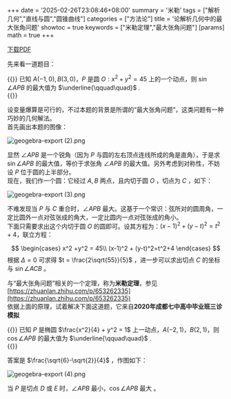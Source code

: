 +++
date = '2025-02-26T23:08:46+08:00'
summary = '米勒'
tags = ["解析几何","直线与圆","圆锥曲线"]
categories = ["方法论"]
title = '论解析几何中的最大张角问题'
showtoc = true
keywords = ["米勒定理","最大张角问题"]
[params]
    math = true
+++

<a href="https://www.hostize.com/zh/v/RRTpXjJjHb">下载PDF</a>

先来看一道题目：

{{<notice note>}}
已知 $A(-1,0),B(3,0)$，$P$ 是圆 $O:x^2+y^2=45$ 上的一个动点，则 $\sin\angle APB$ 的最大值为 $\underline{\qquad\quad}$ .  
{{</notice>}}

设变量爆算是可行的，不过本题的背景是所谓的“最大张角问题”，这类问题有一种巧妙的几何解法。  
首先画出本题的图像：

![geogebra-export (2).png](https://img.picui.cn/free/2025/02/26/67bf306b4674a.png)

显然 $\angle APB$ 是一个锐角（因为 $P$ 与圆的左右顶点连线所成的角是直角），于是求 $\sin \angle APB$ 的最大值，等价于求张角 $\angle APB$ 的最大值。另外考虑到对称性，不妨设 $P$ 位于圆的上半部分。   
现在，我们作一个圆：它经过 $A,B$ 两点，且内切于圆 $O$ ，切点为 $C$ ，如下：

![geogebra-export (3).png](https://img.picui.cn/free/2025/02/26/67bf31b9819eb.png)

不难发现当 $P$ 与 $C$ 重合时，$\angle APB$ 最大。这基于一个常识：弦所对的圆周角，一定比圆外一点对弦张成的角大，一定比圆内一点对弦张成的角小。   
下面只需要求出这个内切于圆 $O$ 的圆即可。设其方程为：$(x-1)^2 + (y-t)^2 = t^2 + 4$，联立方程：

$$
\begin{cases}
x^2 +y^2 = 45\\
(x-1)^2 + (y-t)^2=t^2+4
\end{cases}
$$
根据 $\Delta = 0$ 可求得 $t = \frac{2\sqrt{55}}{5}$ ，进一步可以求出切点 $C$ 的坐标与 $\sin \angle ACB$  。     

与“最大张角问题”相关的一个定理，称为**米勒定理**，参见[https://zhuanlan.zhihu.com/p/653262335](https://zhuanlan.zhihu.com/p/653262335)      
依据上面的原理，试着解决下面这道题，它来自**2020年成都七中高中毕业班三诊模拟**     

{{<notice note>}}
已知 $P$ 是椭圆 $\frac{x^2}{4} + y^2 = 1$ 上一动点，$A(-2,1)$，$B(2,1)$，则 $\cos\angle APB$ 的最大值为 $\underline{\qquad\quad}$ .    
{{</notice>}}

答案是 $\frac{\sqrt{6}-\sqrt{2}}{4}$ ，作图如下：

![geogebra-export (4).png](https://www.helloimg.com/i/2025/02/27/67bffdbc56a4e.png)


当 $P$ 是切点 $D$ 或 $E$ 时，$\angle APB$ 最小，$\cos \angle APB$ 最大 。